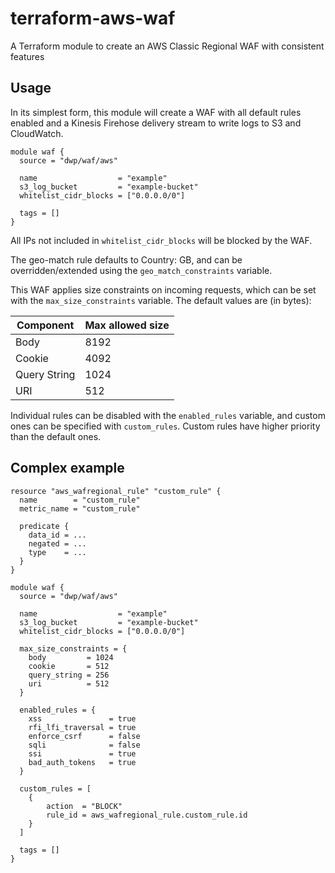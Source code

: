 # terraform-aws-waf

A Terraform module to create an AWS Classic Regional WAF with consistent features

## Usage
In its simplest form, this module will create a WAF with all default rules enabled
and a Kinesis Firehose delivery stream to write logs to S3 and CloudWatch.

```$hcl
module waf {
  source = "dwp/waf/aws"

  name                  = "example"
  s3_log_bucket         = "example-bucket"
  whitelist_cidr_blocks = ["0.0.0.0/0"]

  tags = []
}
```

All IPs not included in `whitelist_cidr_blocks` will be blocked by the WAF.

The geo-match rule defaults to Country: GB, and can be overridden/extended using the
`geo_match_constraints` variable.

This WAF applies size constraints on incoming requests, which can be set with the
`max_size_constraints` variable. The default values are (in bytes):

|   Component  | Max allowed size |
| ------------ | ---------------- |
| Body         | 8192             |
| Cookie       | 4092             |
| Query String | 1024             |
| URI          |  512             |

Individual rules can be disabled with the `enabled_rules` variable, and custom ones can
be specified with `custom_rules`. Custom rules have higher priority than the default ones.

## Complex example

```$hcl
resource "aws_wafregional_rule" "custom_rule" {
  name        = "custom_rule"
  metric_name = "custom_rule"

  predicate {
    data_id = ...
    negated = ...
    type    = ...
  }
}

module waf {
  source = "dwp/waf/aws"

  name                  = "example"
  s3_log_bucket         = "example-bucket"
  whitelist_cidr_blocks = ["0.0.0.0/0"]

  max_size_constraints = {
    body         = 1024
    cookie       = 512
    query_string = 256
    uri          = 512
  }

  enabled_rules = {
    xss               = true
    rfi_lfi_traversal = true
    enforce_csrf      = false
    sqli              = false
    ssi               = true
    bad_auth_tokens   = true
  }

  custom_rules = [
    {
        action  = "BLOCK"
        rule_id = aws_wafregional_rule.custom_rule.id
    }
  ]

  tags = []
}
```
